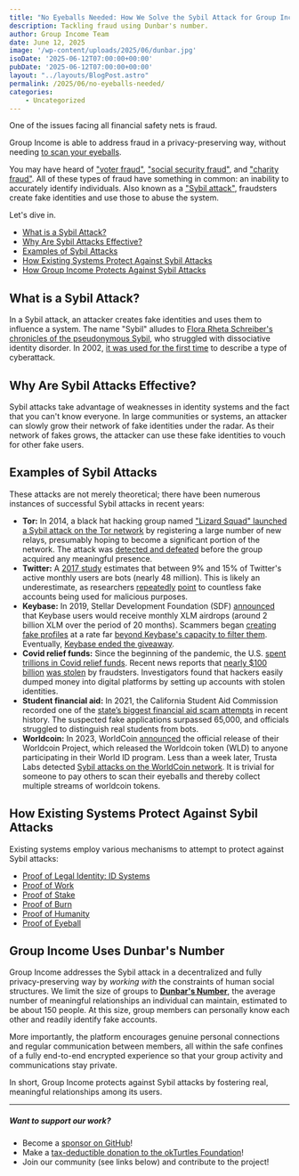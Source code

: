 ```yaml
---
title: "No Eyeballs Needed: How We Solve the Sybil Attack for Group Income"
description: Tackling fraud using Dunbar's number.
author: Group Income Team
date: June 12, 2025
image: '/wp-content/uploads/2025/06/dunbar.jpg'
isoDate: '2025-06-12T07:00:00+00:00'
pubDate: '2025-06-12T07:00:00+00:00'
layout: "../layouts/BlogPost.astro"
permalink: /2025/06/no-eyeballs-needed/
categories:
    - Uncategorized
---
```


One of the issues facing all financial safety nets is fraud.

Group Income is able to address fraud in a privacy-preserving way, without needing [to scan your eyeballs](https://whitepaper.worldcoin.org/technical-implementation#the-orb).

You may have heard of ["voter fraud"](https://en.wikipedia.org/wiki/Electoral_fraud), ["social security fraud"](https://www.ssa.gov/fraud/), and ["charity fraud"](https://en.wikipedia.org/wiki/Charity_fraud). All of these types of fraud have something in common: an inability to accurately identify individuals. Also known as a ["Sybil attack"](https://en.wikipedia.org/wiki/Sybil_attack), fraudsters create fake identities and use those to abuse the system.

Let's dive in.

- [What is a Sybil Attack?](#what-is-a-sybil-attack)
- [Why Are Sybil Attacks Effective?](#why-are-sybil-attacks-effective)
- [Examples of Sybil Attacks](#examples-of-sybil-attacks)
- [How Existing Systems Protect Against Sybil Attacks](#how-existing-systems-protect-against-sybil-attacks)
- [How Group Income Protects Against Sybil Attacks](#how-group-income-protects-against-sybil-attacks)

## What is a Sybil Attack?

In a Sybil attack, an attacker creates fake identities and uses them to influence a system. The name "Sybil" alludes to [Flora Rheta Schreiber's chronicles of the pseudonymous Sybil](https://en.wikipedia.org/wiki/Sybil_(Schreiber_book)), who struggled with dissociative identity disorder. In 2002, [it was used for the first time](https://www.freehaven.net/anonbib/cache/sybil.pdf) to describe a type of cyberattack.

## Why Are Sybil Attacks Effective?

Sybil attacks take advantage of weaknesses in identity systems and the fact that you can't know everyone. In large communities or systems, an attacker can slowly grow their network of fake identities under the radar. As their network of fakes grows, the attacker can use these fake identities to vouch for other fake users.

## Examples of Sybil Attacks

These attacks are not merely theoretical; there have been numerous instances of successful Sybil attacks in recent years:

- **Tor:** In 2014, a black hat hacking group named ["Lizard Squad" launched a Sybil attack on the Tor network](https://en.wikipedia.org/wiki/Lizard_Squad#Tor_sybil_attack) by registering a large number of new relays, presumably hoping to become a significant portion of the network. The attack was [detected and defeated](https://www.twitlonger.com/show/n_1sjg365) before the group acquired any meaningful presence.
- **Twitter:** A [2017 study](https://arxiv.org/pdf/1703.03107.pdf) estimates that between 9% and 15% of Twitter's active monthly users are bots (nearly 48 million). This is likely an underestimate, as researchers [repeatedly](https://www.bbc.com/news/technology-38724082) [point](https://www.wired.com/story/new-tool-shows-how-bots-drive-conversation-for-news-events/) to countless fake accounts being used for malicious purposes.
- **Keybase:** In 2019, Stellar Development Foundation (SDF) [announced](https://www.coindesk.com/markets/2019/09/09/stellar-to-give-away-2-billion-xlm-valued-at-120-million-today/) that Keybase users would receive monthly XLM airdrops (around 2 billion XLM over the period of 20 months). Scammers began [creating fake profiles](https://github.com/keybase/keybase-issues/issues/3546) at a rate far [beyond Keybase's capacity to filter them](https://www.publish0x.com/airdrop-united/keybase-the-big-stellar-space-drop-ended-xdxxqr). Eventually, [Keybase ended the giveaway](https://decrypt.co/14672/keybase-ends-stellar-airdrop-thanks-hordes-crappy-fake-accounts).
- **Covid relief funds:** Since the beginning of the pandemic, the U.S. [spent trillions in Covid relief funds](https://www.covidmoneytracker.org). Recent news reports that [nearly $100 billion](https://www.cnbc.com/2021/12/21/criminals-have-stolen-nearly-100-billion-in-covid-relief-funds-secret-service.html) [was stolen](https://republicbrief.com/secret-service-report-of-100-billion-theft-has-been-covered-up-by-the-white-house/) by fraudsters. Investigators found that hackers easily dumped money into digital platforms by setting up accounts with stolen identities.
- **Student financial aid:** In 2021, the California Student Aid Commission recorded one of the [state’s biggest financial aid scam attempts](https://www.latimes.com/california/story/2021-09-01/california-college-financial-aid-scam-fake-students) in recent history. The suspected fake applications surpassed 65,000, and officials struggled to distinguish real students from bots.
- **Worldcoin:** In 2023, WorldCoin [announced](https://worldcoin.org/blog/announcements/worldcoin-project-launches) the official release of their Worldcoin Project, which released the Worldcoin token (WLD) to anyone participating in their World ID program. Less than a week later, Trusta Labs detected [Sybil attacks on the WorldCoin network](https://twitter.com/TrustaLabs/status/1684144715661455360). It is trivial for someone to pay others to scan their eyeballs and thereby collect multiple streams of worldcoin tokens.

## How Existing Systems Protect Against Sybil Attacks

Existing systems employ various mechanisms to attempt to protect against Sybil attacks:

- [Proof of Legal Identity: ID Systems](https://id4d.worldbank.org/guide/types-id-systems)
- [Proof of Work](https://en.bitcoin.it/wiki/Proof_of_work)
- [Proof of Stake](https://en.bitcoin.it/wiki/Proof_of_Stake)
- [Proof of Burn](https://en.bitcoin.it/wiki/Proof_of_burn)
- [Proof of Humanity](https://en.wikipedia.org/wiki/Proof_of_personhood)
- [Proof of Eyeball](https://whitepaper.worldcoin.org/technical-implementation#the-orb)

## Group Income Uses Dunbar's Number

Group Income addresses the Sybil attack in a decentralized and fully privacy-preserving way by _working with_ the constraints of human social structures. We limit the size of groups to **[Dunbar's Number](https://en.wikipedia.org/wiki/Dunbar%27s_number)**, the average number of meaningful relationships an individual can maintain, estimated to be about 150 people. At this size, group members can personally know each other and readily identify fake accounts.

More importantly, the platform encourages genuine personal connections and regular communication between members, all within the safe confines of a fully end-to-end encrypted experience so that your group activity and communications stay private.

In short, Group Income protects against Sybil attacks by fostering real, meaningful relationships among its users.

------

##### Want to support our work?

- Become a [sponsor on GitHub](https://github.com/sponsors/okTurtles)!
- Make a [tax-deductible donation to the okTurtles Foundation](https://okturtles.org/donate/)!
- Join our community (see links below) and contribute to the project!
